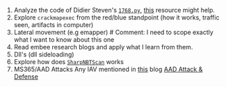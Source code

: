 1. Analyze the code of Didier Steven's  [`1768.py`](https://github.com/DidierStevens/DidierStevensSuite/blob/master/1768.py), 
  [this](https://www.first.org/resources/papers/conf2022/01-AnalyzingCobaltStrike-Stevens-Willpresentownslides.pdf) resource might help.
2. Explore `crackmapexec` from the red/blue standpoint (how it works, traffic seen, artifacts in computer)
3. Lateral movement (e.g emapper) # Comment: I need to scope exactly what I want to know about this one
4. Read embee research blogs and apply what I learn from them.
5. Dll's (dll sideloading)
5. Explore how does [`SharpNBTScan`](https://github.com/BronzeTicket/SharpNBTScan) works
6. MS365/AAD Attacks
    Any IAV mentioned in [this](https://www.splunk.com/en_us/blog/security/hunting-m365-invaders-blue-team-s-guide-to-initial-access-vectors.html) blog
    [AAD Attack & Defense](https://github.com/Cloud-Architekt/AzureAD-Attack-Defense/blob/main/Adversary-in-the-Middle.md)
